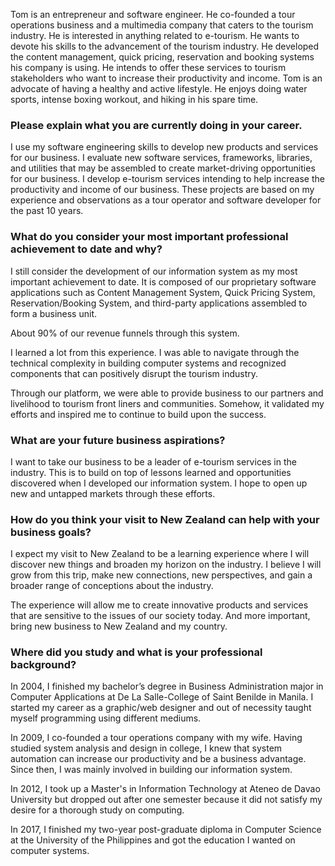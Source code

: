 Tom is an entrepreneur and software engineer. He co-founded a tour operations business and a multimedia company that caters to the tourism industry. He is interested in anything related to e-tourism. He wants to devote his skills to the advancement of the tourism industry.  He developed the content management, quick pricing, reservation and booking systems his company is using. He intends to offer these services to tourism stakeholders who want to increase their productivity and income. Tom is an advocate of having a healthy and active lifestyle. He enjoys doing water sports, intense boxing workout, and hiking in his spare time.

### Please explain what you are currently doing in your career.

I use my software engineering skills to develop new products and services for our business. I evaluate new software services, frameworks, libraries, and utilities that may be assembled to create market-driving opportunities for our business. I develop e-tourism services intending to help increase the productivity and income of our business. These projects are based on my experience and observations as a tour operator and software developer for the past 10 years.
 
### What do you consider your most important professional achievement to date and why?

I still consider the development of our information system as my most important achievement to date. It is composed of our proprietary software applications such as Content Management System, Quick Pricing System, Reservation/Booking System, and third-party applications assembled to form a business unit. 

About 90% of our revenue funnels through this system.

I learned a lot from this experience. I was able to navigate through the technical complexity in building computer systems and recognized components that can positively disrupt the tourism industry.

Through our platform, we were able to provide business to our partners and livelihood to tourism front liners and communities. Somehow, it validated my efforts and inspired me to continue to build upon the success.

### What are your future business aspirations?

I want to take our business to be a leader of e-tourism services in the industry. This is to build on top of lessons learned and opportunities discovered when I developed our information system. I hope to open up new and untapped markets through these efforts.

### How do you think your visit to New Zealand can help with your business goals?

I expect my visit to New Zealand to be a learning experience where I will discover new things and broaden my horizon on the industry. I believe I will grow from this trip, make new connections, new perspectives, and gain a broader range of conceptions about the industry.

The experience will allow me to create innovative products and services that are sensitive to the issues of our society today. And more important, bring new business to New Zealand and my country.

### Where did you study and what is your professional background?

In 2004, I finished my bachelor’s degree in Business Administration major in Computer Applications at De La Salle-College of Saint Benilde in Manila. I started my career as a graphic/web designer and out of necessity taught myself programming using different mediums.

In 2009, I co-founded a tour operations company with my wife. Having studied system analysis and design in college, I knew that system automation can increase our productivity and be a business advantage. Since then, I was mainly involved in building our information system.

In 2012, I took up a Master's in Information Technology at Ateneo de Davao University but dropped out after one semester because it did not satisfy my desire for a thorough study on computing. 

In 2017, I finished my two-year post-graduate diploma in Computer Science at the University of the Philippines and got the education I wanted on computer systems.

 
